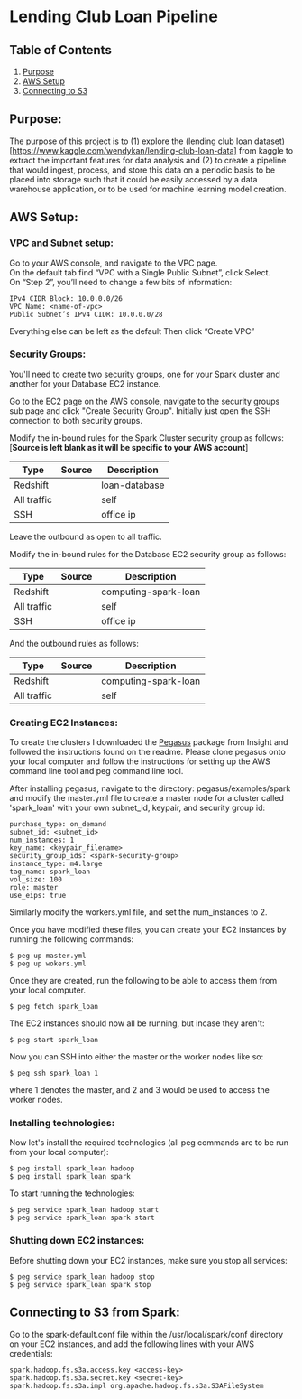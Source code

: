 # Lending Club Loan Pipeline

## Table of Contents

1. [Purpose](https://github.com/github.com/yohn-dezmon/lending-club-loan-pipeline#purpose)
2. [AWS Setup](https://github.com/github.com/yohn-dezmon/lending-club-loan-pipeline#aws-setup)
3. [Connecting to S3](https://github.com/github.com/yohn-dezmon/lending-club-loan-pipeline#connecting-to-s3)


## Purpose:
The purpose of this project is to (1) explore the (lending club loan dataset)[https://www.kaggle.com/wendykan/lending-club-loan-data] from kaggle to extract the important
features for data analysis and (2) to create a pipeline that would ingest, process,
and store this data on a periodic basis to be placed into storage such that it could be easily accessed by a data warehouse application, or to be used for machine learning model creation.  


## AWS Setup:


### VPC and Subnet setup:

Go to your AWS console, and navigate to the VPC page.  
On the default tab find “VPC with a Single Public Subnet”, click Select.  
On “Step 2”, you’ll need to change a few bits of information:
```
IPv4 CIDR Block: 10.0.0.0/26
VPC Name: <name-of-vpc>
Public Subnet’s IPv4 CIDR: 10.0.0.0/28
```
Everything else can be left as the default
Then click “Create VPC”

### Security Groups:

You'll need to create two security groups, one for your Spark cluster
and another for your Database EC2 instance.

Go to the EC2 page on the AWS console, navigate to the security groups
sub page and click "Create Security Group".
Initially just open the SSH connection to both security groups.

Modify the in-bound rules for the Spark Cluster security group as follows:  
[**Source is left blank as it will be specific to your AWS account**]

| Type | Source | Description |
|-----------|---------|----------------|
| Redshift | <database-security-group> | loan-database |
| All traffic | <spark-security-group> | self |
| SSH | <local-ip> | office ip |

Leave the outbound as open to all traffic.

Modify the in-bound rules for the Database EC2 security group as follows:

| Type | Source | Description |
|-----------|---------|----------------|
| Redshift | <spark-security-group> | computing-spark-loan |
| All traffic | <database-security-group> | self |
| SSH | <local-ip> | office ip |

And the outbound rules as follows:

| Type | Source | Description |
|-----------|---------|----------------|
| Redshift | <spark-security-group> | computing-spark-loan |
| All traffic | <database-security-group> | self |




### Creating EC2 Instances:

To create the clusters I downloaded the [Pegasus](https://github.com/InsightDataScience/pegasus) package from Insight and followed the instructions found on the readme. Please clone pegasus onto your local computer and follow the instructions for setting up the AWS command line tool and peg command line tool.

After installing pegasus, navigate to the directory: pegasus/examples/spark
and modify the master.yml file to create a master node for a cluster
called 'spark_loan' with your own subnet_id, keypair, and security group id:

```
purchase_type: on_demand
subnet_id: <subnet_id>
num_instances: 1
key_name: <keypair_filename>
security_group_ids: <spark-security-group>
instance_type: m4.large
tag_name: spark_loan
vol_size: 100
role: master
use_eips: true
```
Similarly modify the workers.yml file, and set the num_instances to 2.

Once you have modified these files, you can create your EC2 instances by
running the following commands:

```
$ peg up master.yml
$ peg up wokers.yml
```

Once they are created, run the following to be able to access them from
your local computer.

```
$ peg fetch spark_loan
```

The EC2 instances should now all be running, but incase they aren't:

```
$ peg start spark_loan
```

Now you can SSH into either the master or the worker nodes like so:

```
$ peg ssh spark_loan 1
```

where 1 denotes the master, and 2 and 3 would be used to access the worker nodes.

### Installing technologies:

Now let's install the required technologies (all peg commands are to be run
from your local computer):

```
$ peg install spark_loan hadoop
$ peg install spark_loan spark
```

To start running the technologies:

```
$ peg service spark_loan hadoop start
$ peg service spark_loan spark start
```

### Shutting down EC2 instances:

Before shutting down your EC2 instances, make sure you stop all services:

```
$ peg service spark_loan hadoop stop
$ peg service spark_loan spark stop
```

## Connecting to S3 from Spark:

Go to the spark-default.conf file within the /usr/local/spark/conf directory
on your EC2 instances, and add the following lines with your AWS credentials:

```
spark.hadoop.fs.s3a.access.key <access-key>
spark.hadoop.fs.s3a.secret.key <secret-key>
spark.hadoop.fs.s3a.impl org.apache.hadoop.fs.s3a.S3AFileSystem
```
